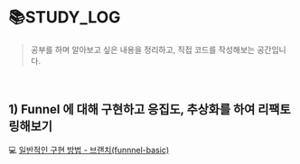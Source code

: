 # 📚STUDY_LOG

> 공부를 하며 알아보고 싶은 내용을 정리하고, 직접 코드를 작성해보는 공간입니다.
<br/>

## 1) Funnel 에 대해 구현하고 응집도, 추상화를 하여 리팩토링해보기

💻 [일반적인 구현 방법 - 브랜치(funnnel-basic)](https://github.com/yesoryeseul/STUDY_LOG/tree/funnel-basic)
